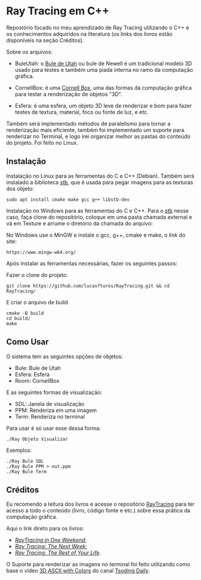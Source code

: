 # Ray Tracing em C++

Repostório focado no meu aprendizado de Ray Tracing utilizando o C++ e os conhecimentos adquiridos na literatura (os links dos livros estão disponíveis na seção Créditos).

Sobre os arquivos:

- BuleUtah: o [Bule de Utah](https://pt.wikipedia.org/wiki/Bule_de_Utah) ou bule de Newell é um tradicional modelo 3D usado para testes e também uma piada interna no ramo da computação gráfica.

- CornellBox: é uma [Cornell Box](https://en.wikipedia.org/wiki/Cornell_box), uma das formas da computação gráfica para testar a renderização de objetos "3D".

- Esfera: é uma esfera, um objeto 3D leve de renderizar e bom para fazer testes de textura, material, foco ou fonte de luz, e etc.

Também será implementado métodos de paralelismo para tornar a renderização mais eficiente, também foi implementado um suporte para renderizar no Terminal, e logo irei organizar melhor as pastas do conteúdo do projeto. Foi feito no Linux.

## Instalação

Instalação no Linux para as ferramentas do C e C++ (Debian). 
Também será instalado a biblioteca [stb](https://github.com/nothings/stb), que é usada para pegar imagens para as texturas dos objeto:

```
sudo apt install cmake make gcc g++ libstb-dev
```

Instalação no Windows para as ferramentas do C e C++. Para o [stb](https://github.com/nothings/stb) nesse caso, faça clone do repositório, coloque em uma pasta chamada external e vá em Texture e arrume o diretório da chamada do arquivo:

No Windows use o MinGW e instale o gcc, g++, cmake e make, o link do site:

```
https://www.mingw-w64.org/
```

Após instalar as ferramentas necessárias, fazer os seguintes passos:

Fazer o clone do projeto:
```
git clone https://github.com/lucasfturos/RayTracing.git && cd RayTracing/
```
E criar o arquivo de build 
```
cmake -B build
cd build/
make
```

## Como Usar

O sistema tem as seguintes opções de objetos:

- Bule: Bule de Utah
- Esfera: Esfera
- Room: CornellBox

E as seguintes formas de visualização:

- SDL: Janela de visualização
- PPM: Renderiza em uma imagem
- Term: Renderiza no terminal

Para usar é só usar esse dessa forma:

```
./Ray Objeto Visualizar
```

Exemplos:

```
./Ray Bule SDL
./Ray Bule PPM > out.ppm
./Ray Bule Term
```

## Créditos

Eu recomendo a leitura dos livros e acesse o repositório [RayTracing](https://github.com/RayTracing/raytracing.github.io) para ter acesso a todo o conteúdo (livro, código fonte e etc.) sobre essa prática da computação gráfica.

Aqui o link direto para os livros:
- [_RayTracing in One Weekend_](https://raytracing.github.io/books/RayTracingInOneWeekend.html);
- [_Ray Tracing: The Next Week_](https://raytracing.github.io/books/RayTracingTheNextWeek.html);
- [_Ray Tracing: The Rest of Your Life_](https://raytracing.github.io/books/RayTracingTheRestOfYourLife.html).

O Suporte para renderizar as imagens no terminal foi feito utilizando como base o vídeo [3D ASCII with Colors](https://youtu.be/M-sIyi9VMSU) do canal [Tsoding Daily](https://www.youtube.com/@TsodingDaily).


